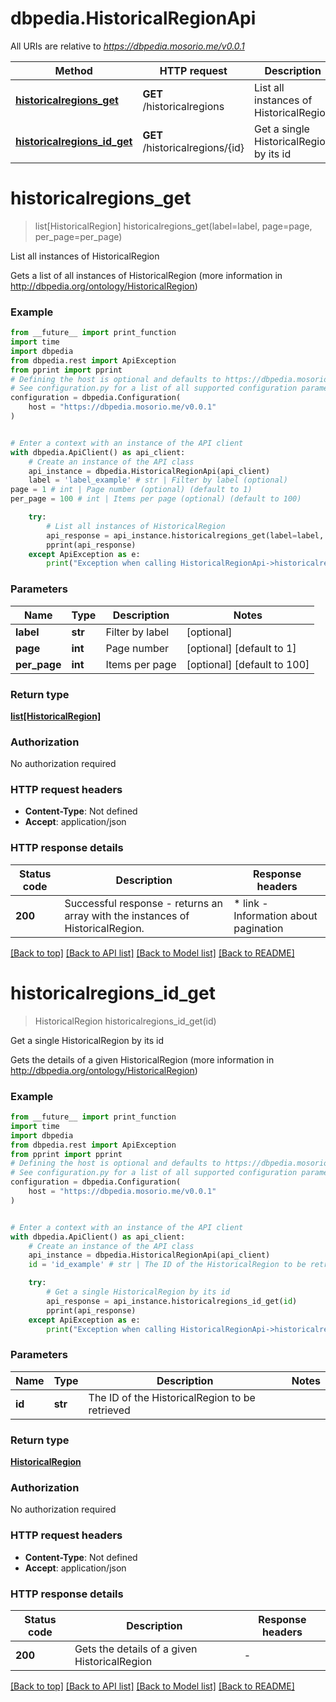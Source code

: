 # dbpedia.HistoricalRegionApi

All URIs are relative to *https://dbpedia.mosorio.me/v0.0.1*

Method | HTTP request | Description
------------- | ------------- | -------------
[**historicalregions_get**](HistoricalRegionApi.md#historicalregions_get) | **GET** /historicalregions | List all instances of HistoricalRegion
[**historicalregions_id_get**](HistoricalRegionApi.md#historicalregions_id_get) | **GET** /historicalregions/{id} | Get a single HistoricalRegion by its id


# **historicalregions_get**
> list[HistoricalRegion] historicalregions_get(label=label, page=page, per_page=per_page)

List all instances of HistoricalRegion

Gets a list of all instances of HistoricalRegion (more information in http://dbpedia.org/ontology/HistoricalRegion)

### Example

```python
from __future__ import print_function
import time
import dbpedia
from dbpedia.rest import ApiException
from pprint import pprint
# Defining the host is optional and defaults to https://dbpedia.mosorio.me/v0.0.1
# See configuration.py for a list of all supported configuration parameters.
configuration = dbpedia.Configuration(
    host = "https://dbpedia.mosorio.me/v0.0.1"
)


# Enter a context with an instance of the API client
with dbpedia.ApiClient() as api_client:
    # Create an instance of the API class
    api_instance = dbpedia.HistoricalRegionApi(api_client)
    label = 'label_example' # str | Filter by label (optional)
page = 1 # int | Page number (optional) (default to 1)
per_page = 100 # int | Items per page (optional) (default to 100)

    try:
        # List all instances of HistoricalRegion
        api_response = api_instance.historicalregions_get(label=label, page=page, per_page=per_page)
        pprint(api_response)
    except ApiException as e:
        print("Exception when calling HistoricalRegionApi->historicalregions_get: %s\n" % e)
```

### Parameters

Name | Type | Description  | Notes
------------- | ------------- | ------------- | -------------
 **label** | **str**| Filter by label | [optional] 
 **page** | **int**| Page number | [optional] [default to 1]
 **per_page** | **int**| Items per page | [optional] [default to 100]

### Return type

[**list[HistoricalRegion]**](HistoricalRegion.md)

### Authorization

No authorization required

### HTTP request headers

 - **Content-Type**: Not defined
 - **Accept**: application/json

### HTTP response details
| Status code | Description | Response headers |
|-------------|-------------|------------------|
**200** | Successful response - returns an array with the instances of HistoricalRegion. |  * link - Information about pagination <br>  |

[[Back to top]](#) [[Back to API list]](../README.md#documentation-for-api-endpoints) [[Back to Model list]](../README.md#documentation-for-models) [[Back to README]](../README.md)

# **historicalregions_id_get**
> HistoricalRegion historicalregions_id_get(id)

Get a single HistoricalRegion by its id

Gets the details of a given HistoricalRegion (more information in http://dbpedia.org/ontology/HistoricalRegion)

### Example

```python
from __future__ import print_function
import time
import dbpedia
from dbpedia.rest import ApiException
from pprint import pprint
# Defining the host is optional and defaults to https://dbpedia.mosorio.me/v0.0.1
# See configuration.py for a list of all supported configuration parameters.
configuration = dbpedia.Configuration(
    host = "https://dbpedia.mosorio.me/v0.0.1"
)


# Enter a context with an instance of the API client
with dbpedia.ApiClient() as api_client:
    # Create an instance of the API class
    api_instance = dbpedia.HistoricalRegionApi(api_client)
    id = 'id_example' # str | The ID of the HistoricalRegion to be retrieved

    try:
        # Get a single HistoricalRegion by its id
        api_response = api_instance.historicalregions_id_get(id)
        pprint(api_response)
    except ApiException as e:
        print("Exception when calling HistoricalRegionApi->historicalregions_id_get: %s\n" % e)
```

### Parameters

Name | Type | Description  | Notes
------------- | ------------- | ------------- | -------------
 **id** | **str**| The ID of the HistoricalRegion to be retrieved | 

### Return type

[**HistoricalRegion**](HistoricalRegion.md)

### Authorization

No authorization required

### HTTP request headers

 - **Content-Type**: Not defined
 - **Accept**: application/json

### HTTP response details
| Status code | Description | Response headers |
|-------------|-------------|------------------|
**200** | Gets the details of a given HistoricalRegion |  -  |

[[Back to top]](#) [[Back to API list]](../README.md#documentation-for-api-endpoints) [[Back to Model list]](../README.md#documentation-for-models) [[Back to README]](../README.md)

